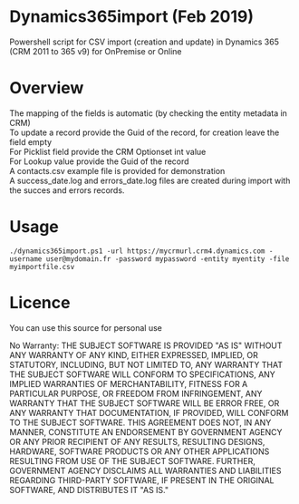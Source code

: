 # Dynamics365import (Feb 2019)

Powershell script for CSV import (creation and update) in Dynamics 365 (CRM 2011 to 365 v9) for OnPremise or Online

# Overview

The mapping of the fields is automatic (by checking the entity metadata in CRM)  
To update a record provide the Guid of the record, for creation leave the field empty  
For Picklist field provide the CRM Optionset int value  
For Lookup value provide the Guid of the record  
A contacts.csv example file is provided for demonstration  
A success_date.log and errors_date.log files are created during import with the succes and errors records.

# Usage

`./dynamics365import.ps1 -url https://mycrmurl.crm4.dynamics.com -username user@mydomain.fr -password mypassword -entity myentity -file myimportfile.csv`

# Licence

You can use this source for personal use

No Warranty: THE SUBJECT SOFTWARE IS PROVIDED "AS IS" WITHOUT ANY WARRANTY OF
ANY KIND, EITHER EXPRESSED, IMPLIED, OR STATUTORY, INCLUDING, BUT NOT LIMITED
TO, ANY WARRANTY THAT THE SUBJECT SOFTWARE WILL CONFORM TO SPECIFICATIONS,
ANY IMPLIED WARRANTIES OF MERCHANTABILITY, FITNESS FOR A PARTICULAR PURPOSE,
OR FREEDOM FROM INFRINGEMENT, ANY WARRANTY THAT THE SUBJECT SOFTWARE WILL BE
ERROR FREE, OR ANY WARRANTY THAT DOCUMENTATION, IF PROVIDED, WILL CONFORM TO
THE SUBJECT SOFTWARE. THIS AGREEMENT DOES NOT, IN ANY MANNER, CONSTITUTE AN
ENDORSEMENT BY GOVERNMENT AGENCY OR ANY PRIOR RECIPIENT OF ANY RESULTS,
RESULTING DESIGNS, HARDWARE, SOFTWARE PRODUCTS OR ANY OTHER APPLICATIONS
RESULTING FROM USE OF THE SUBJECT SOFTWARE.  FURTHER, GOVERNMENT AGENCY
DISCLAIMS ALL WARRANTIES AND LIABILITIES REGARDING THIRD-PARTY SOFTWARE,
IF PRESENT IN THE ORIGINAL SOFTWARE, AND DISTRIBUTES IT "AS IS."

